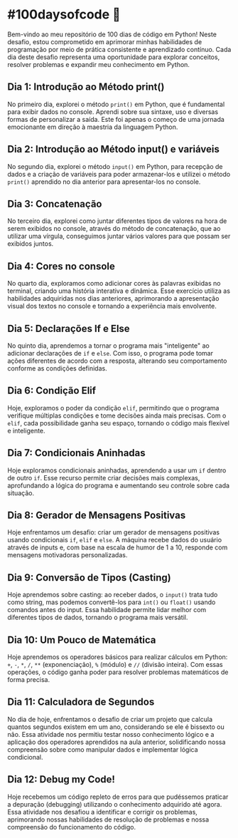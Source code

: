 # #100daysofcode 🚀

Bem-vindo ao meu repositório de 100 dias de código em Python! Neste desafio, estou comprometido em aprimorar minhas habilidades de programação por meio de prática consistente e aprendizado contínuo. Cada dia deste desafio representa uma oportunidade para explorar conceitos, resolver problemas e expandir meu conhecimento em Python.

## Dia 1: Introdução ao Método print()

No primeiro dia, explorei o método ```print()``` em Python, que é fundamental para exibir dados no console. Aprendi sobre sua sintaxe, uso e diversas formas de personalizar a saída. Este foi apenas o começo de uma jornada emocionante em direção à maestria da linguagem Python.

## Dia 2: Introdução ao Método input() e variáveis

No segundo dia, explorei o método ```input()``` em Python, para recepção de dados e a criação de variáveis para poder armazenar-los e utilizei o método ```print()``` aprendido no dia anterior para apresentar-los no console.

## Dia 3: Concatenação

No terceiro dia, explorei como juntar diferentes tipos de valores na hora de serem exibidos no console, através do método de concatenação, que ao utilizar uma vírgula, conseguimos juntar vários valores para que possam ser exibidos juntos.

## Dia 4: Cores no console

No quarto dia, exploramos como adicionar cores às palavras exibidas no terminal, criando uma história interativa e dinâmica. Esse exercício utiliza as habilidades adquiridas nos dias anteriores, aprimorando a apresentação visual dos textos no console e tornando a experiência mais envolvente.

## Dia 5: Declarações If e Else

No quinto dia, aprendemos a tornar o programa mais "inteligente" ao adicionar declarações de ```if``` e ```else```. Com isso, o programa pode tomar ações diferentes de acordo com a resposta, alterando seu comportamento conforme as condições definidas.

## Dia 6: Condição Elif

Hoje, exploramos o poder da condição ```elif```, permitindo que o programa verifique múltiplas condições e tome decisões ainda mais precisas. Com o ```elif```, cada possibilidade ganha seu espaço, tornando o código mais flexível e inteligente.

## Dia 7: Condicionais Aninhadas

Hoje exploramos condicionais aninhadas, aprendendo a usar um ```if``` dentro de outro ```if```. Esse recurso permite criar decisões mais complexas, aprofundando a lógica do programa e aumentando seu controle sobre cada situação.

## Dia 8: Gerador de Mensagens Positivas

Hoje enfrentamos um desafio: criar um gerador de mensagens positivas usando condicionais ```if```, ```elif``` e ```else```. A máquina recebe dados do usuário através de inputs e, com base na escala de humor de 1 a 10, responde com mensagens motivadoras personalizadas.

## Dia 9: Conversão de Tipos (Casting)

Hoje aprendemos sobre casting: ao receber dados, o ```input()``` trata tudo como string, mas podemos convertê-los para ```int()``` ou ```float()``` usando comandos antes do input. Essa habilidade permite lidar melhor com diferentes tipos de dados, tornando o programa mais versátil.

## Dia 10: Um Pouco de Matemática

Hoje aprendemos os operadores básicos para realizar cálculos em Python: ```+```, ```-```, ```*```, ```/```, ```**``` (exponenciação), ```%``` (módulo) e ```//``` (divisão inteira). Com essas operações, o código ganha poder para resolver problemas matemáticos de forma precisa.

## Dia 11: Calculadora de Segundos

No dia de hoje, enfrentamos o desafio de criar um projeto que calcula quantos segundos existem em um ano, considerando se ele é bissexto ou não. Essa atividade nos permitiu testar nosso conhecimento lógico e a aplicação dos operadores aprendidos na aula anterior, solidificando nossa compreensão sobre como manipular dados e implementar lógica condicional.

## Dia 12: Debug my Code!

Hoje recebemos um código repleto de erros para que pudéssemos praticar a depuração (debugging) utilizando o conhecimento adquirido até agora. Essa atividade nos desafiou a identificar e corrigir os problemas, aprimorando nossas habilidades de resolução de problemas e nossa compreensão do funcionamento do código.
